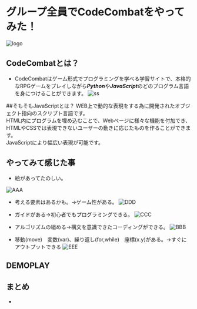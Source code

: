 # グループ全員でCodeCombatをやってみた！
![logo](https://codecombat.com/images/pages/base/logo.png)
## CodeCombatとは？
+ CodeCombatはゲーム形式でプログラミングを学べる学習サイトで、本格的なRPGゲームをプレイしながら***Python***や***JavaScript***のどのプログラム言語を身につけることができます。
 ![ss](http://iphone-kamisama.com/wp-content/uploads/2015/11/SnapCrab_NoName_2015-11-17_14-48-38_No-00.png)

##そもそもJavaScriptとは？
WEB上で動的な表現をする為に開発されたオブジェクト指向のスクリプト言語です。  
HTML内にプログラムを埋め込むことで、Webページに様々な機能を付加でき、HTMLやCSSでは表現できないユーザーの動きに応じたものを作ることができます。  
JavaScriptにより幅広い表現が可能です。  

## やってみて感じた事
- 絵があってたのしい。

![AAA](https://codecombat.com/images/pages/about/coco_comic.jpg)
- 考える要素はあるかも。→ゲーム性がある。
![DDD](https://i.ytimg.com/vi/Gzf3HKsf1x0/maxresdefault.jpg)


- ガイドがある→初心者でもプログラミングできる。
![CCC](https://camo.githubusercontent.com/a6f195c4f97539f1c27aef9f293a4e94ccc84814/68747470733a2f2f646c2e64726f70626f7875736572636f6e74656e742e636f6d2f752f3133383839392f47697448756225323057696b69732f746f6d655f30302e706e67)

- アルゴリズムの組める→構文を意識できたコーディングができる。
![BBB](https://camo.githubusercontent.com/a6f195c4f97539f1c27aef9f293a4e94ccc84814/68747470733a2f2f646c2e64726f70626f7875736572636f6e74656e742e636f6d2f752f3133383839392f47697448756225323057696b69732f746f6d655f30302e706e67)



- 移動(move)　変数(var)、繰り返し(for,while)　座標(x.y)がある。→すぐにアウトプットできる
![EEE](http://amfblog.s3.amazonaws.com/wp-content/uploads/2015/05/codecombat1.png)
## DEMOPLAY

## まとめ
+ 


